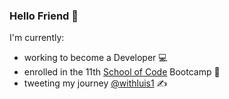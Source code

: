### Hello Friend 👋

I'm currently:
* working to become a Developer 💻
* enrolled in the 11th [School of Code](https://www.schoolofcode.co.uk/partner)  Bootcamp 🚀
* tweeting my journey [@withluis1](https://twitter.com/withluis1) ✍️


